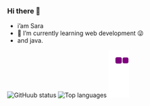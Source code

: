 ### Hi there 👋
- i’am Sara 
- 🌱 I’m currently learning web development 😜
- and java.


![GitHuub status](https://github-readme-stats.vercel.app/api?username=madcode99&count_private=true&show_icons=true&theme=radical)
![Top languages](https://github-readme-stats.vercel.app/api/top-langs/?username=madcode&show_icons=true&theme=radical)
![snake gif](https://github.com/madcode99/madcode99/blob/output/github-contribution-grid-snake.gif)
